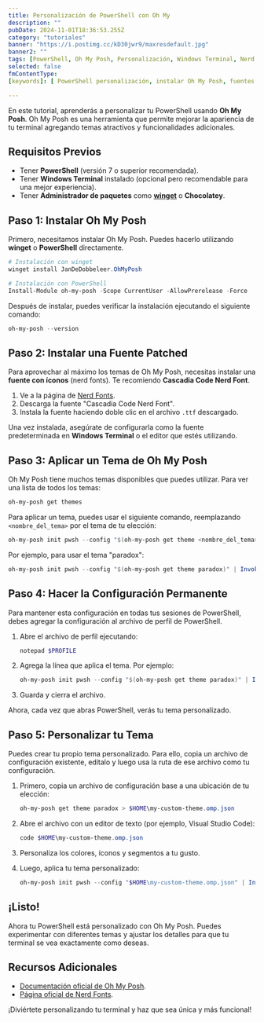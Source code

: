 ```yaml
---
title: Personalización de PowerShell con Oh My
description: ""
pubDate: 2024-11-01T18:36:53.255Z
category: "tutoriales"
banner: "https://i.postimg.cc/kD30jwr9/maxresdefault.jpg"
banner2: ""
tags: [PowerShell, Oh My Posh, Personalización, Windows Terminal, Nerd Fonts, Terminal, Configuración]
selected: false
fmContentType: 
[keywords]: [ PowerShell personalización, instalar Oh My Posh, fuentes Nerd Fonts, Windows Terminal, temas PowerShell, perfil PowerShell, configuración terminal]

---
```


En este tutorial, aprenderás a personalizar tu PowerShell usando **Oh My Posh**. Oh My Posh es una herramienta que permite mejorar la apariencia de tu terminal agregando temas atractivos y funcionalidades adicionales.

## Requisitos Previos

- Tener **PowerShell** (versión 7 o superior recomendada).
- Tener **Windows Terminal** instalado (opcional pero recomendable para una mejor experiencia).
- Tener **Administrador de paquetes** como [**winget**](https://github.com/microsoft/winget-cli) o **Chocolatey**.

## Paso 1: Instalar Oh My Posh

Primero, necesitamos instalar Oh My Posh. Puedes hacerlo utilizando **winget** o **PowerShell** directamente.

```powershell
# Instalación con winget
winget install JanDeDobbeleer.OhMyPosh

# Instalación con PowerShell
Install-Module oh-my-posh -Scope CurrentUser -AllowPrerelease -Force
```

Después de instalar, puedes verificar la instalación ejecutando el siguiente comando:

```powershell
oh-my-posh --version
```

## Paso 2: Instalar una Fuente Patched

Para aprovechar al máximo los temas de Oh My Posh, necesitas instalar una **fuente con íconos** (nerd fonts). Te recomiendo **Cascadia Code Nerd Font**.

1. Ve a la página de [Nerd Fonts](https://www.nerdfonts.com/).
2. Descarga la fuente "Cascadia Code Nerd Font".
3. Instala la fuente haciendo doble clic en el archivo `.ttf` descargado.

Una vez instalada, asegúrate de configurarla como la fuente predeterminada en **Windows Terminal** o el editor que estés utilizando.

## Paso 3: Aplicar un Tema de Oh My Posh

Oh My Posh tiene muchos temas disponibles que puedes utilizar. Para ver una lista de todos los temas:

```powershell
oh-my-posh get themes
```

Para aplicar un tema, puedes usar el siguiente comando, reemplazando `<nombre_del_tema>` por el tema de tu elección:

```powershell
oh-my-posh init pwsh --config "$(oh-my-posh get theme <nombre_del_tema>)" | Invoke-Expression
```

Por ejemplo, para usar el tema "paradox":

```powershell
oh-my-posh init pwsh --config "$(oh-my-posh get theme paradox)" | Invoke-Expression
```

## Paso 4: Hacer la Configuración Permanente

Para mantener esta configuración en todas tus sesiones de PowerShell, debes agregar la configuración al archivo de perfil de PowerShell.

1. Abre el archivo de perfil ejecutando:

   ```powershell
   notepad $PROFILE
   ```

2. Agrega la línea que aplica el tema. Por ejemplo:

   ```powershell
   oh-my-posh init pwsh --config "$(oh-my-posh get theme paradox)" | Invoke-Expression
   ```

3. Guarda y cierra el archivo.

Ahora, cada vez que abras PowerShell, verás tu tema personalizado.

## Paso 5: Personalizar tu Tema

Puedes crear tu propio tema personalizado. Para ello, copia un archivo de configuración existente, edítalo y luego usa la ruta de ese archivo como tu configuración.

1. Primero, copia un archivo de configuración base a una ubicación de tu elección:

   ```powershell
   oh-my-posh get theme paradox > $HOME\my-custom-theme.omp.json
   ```

2. Abre el archivo con un editor de texto (por ejemplo, Visual Studio Code):

   ```powershell
   code $HOME\my-custom-theme.omp.json
   ```

3. Personaliza los colores, íconos y segmentos a tu gusto.

4. Luego, aplica tu tema personalizado:

   ```powershell
   oh-my-posh init pwsh --config "$HOME\my-custom-theme.omp.json" | Invoke-Expression
   ```

## ¡Listo!

Ahora tu PowerShell está personalizado con Oh My Posh. Puedes experimentar con diferentes temas y ajustar los detalles para que tu terminal se vea exactamente como deseas.

## Recursos Adicionales

- [Documentación oficial de Oh My Posh](https://ohmyposh.dev/docs/).
- [Página oficial de Nerd Fonts](https://www.nerdfonts.com/).

¡Diviértete personalizando tu terminal y haz que sea única y más funcional!
